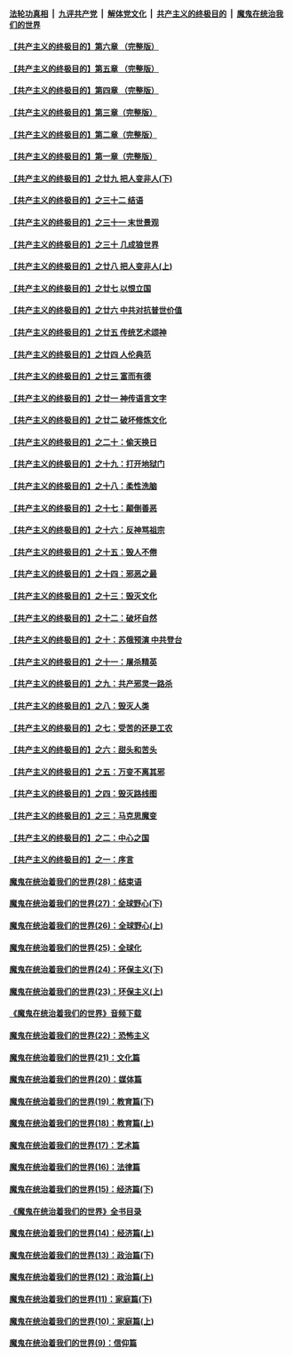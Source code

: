 

####  [法轮功真相](../../../../basic/blob/master/README.md?t=07050802) &nbsp;|&nbsp; [九评共产党](../../../../9ping.md/blob/master/README.md?t=07050802) &nbsp;|&nbsp; [解体党文化](../../../../jtdwh.md/blob/master/README.md?t=07050802)  &nbsp;|&nbsp; [共产主义的终极目的](../../../../gczydzjmd.md/blob/master/README.md?t=07050802) &nbsp;|&nbsp; [魔鬼在统治我们的世界](../../../../mgztzwmdsj.md/blob/master/README.md?t=07050802) 

#### [【共产主义的终极目的】第六章 （完整版）](../pages/nsc422/n11428913.md?t=07050802) 

#### [【共产主义的终极目的】第五章 （完整版）](../pages/nsc422/n11428912.md?t=07050802) 

#### [【共产主义的终极目的】第四章 （完整版）](../pages/nsc422/n11428907.md?t=07050802) 

#### [【共产主义的终极目的】第三章（完整版）](../pages/nsc422/n11428848.md?t=07050802) 

#### [【共产主义的终极目的】第二章（完整版）](../pages/nsc422/n11428831.md?t=07050802) 

#### [【共产主义的终极目的】第一章（完整版）](../pages/nsc422/n11417651.md?t=07050802) 

#### [【共产主义的终极目的】之廿九 把人变非人(下)](../pages/nsc422/n11344140.md?t=07050802) 

#### [【共产主义的终极目的】之三十二 结语](../pages/nsc422/n11360535.md?t=07050802) 

#### [【共产主义的终极目的】之三十一 末世景观](../pages/nsc422/n11351129.md?t=07050802) 

#### [【共产主义的终极目的】之三十 几成狼世界](../pages/nsc422/n11348280.md?t=07050802) 

#### [【共产主义的终极目的】之廿八 把人变非人(上)](../pages/nsc422/n11340492.md?t=07050802) 

#### [【共产主义的终极目的】之廿七 以恨立国](../pages/nsc422/n11336944.md?t=07050802) 

#### [【共产主义的终极目的】之廿六 中共对抗普世价值](../pages/nsc422/n11324785.md?t=07050802) 

#### [【共产主义的终极目的】之廿五 传统艺术颂神](../pages/nsc422/n11296396.md?t=07050802) 

#### [【共产主义的终极目的】之廿四 人伦典范](../pages/nsc422/n11296397.md?t=07050802) 

#### [【共产主义的终极目的】之廿三 富而有德](../pages/nsc422/n11283598.md?t=07050802) 

#### [【共产主义的终极目的】之廿一 神传语言文字](../pages/nsc422/n11263265.md?t=07050802) 

#### [【共产主义的终极目的】之廿二 破坏修炼文化](../pages/nsc422/n11245728.md?t=07050802) 

#### [【共产主义的终极目的】之二十：偷天换日](../pages/nsc422/n11238846.md?t=07050802) 

#### [【共产主义的终极目的】之十九：打开地狱门](../pages/nsc422/n11206376.md?t=07050802) 

#### [【共产主义的终极目的】之十八：柔性洗脑](../pages/nsc422/n11199994.md?t=07050802) 

#### [【共产主义的终极目的】之十七：颠倒善恶](../pages/nsc422/n11179782.md?t=07050802) 

#### [【共产主义的终极目的】之十六：反神骂祖宗](../pages/nsc422/n11166798.md?t=07050802) 

#### [【共产主义的终极目的】之十五：毁人不倦](../pages/nsc422/n11166792.md?t=07050802) 

#### [【共产主义的终极目的】之十四：邪恶之最](../pages/nsc422/n11150249.md?t=07050802) 

#### [【共产主义的终极目的】之十三：毁灭文化](../pages/nsc422/n11135227.md?t=07050802) 

#### [【共产主义的终极目的】之十二：破坏自然](../pages/nsc422/n11135214.md?t=07050802) 

#### [【共产主义的终极目的】之十：苏俄预演 中共登台](../pages/nsc422/n11118424.md?t=07050802) 

#### [【共产主义的终极目的】之十一：屠杀精英](../pages/nsc422/n11118442.md?t=07050802) 

#### [【共产主义的终极目的】之九：共产邪灵一路杀](../pages/nsc422/n11114139.md?t=07050802) 

#### [【共产主义的终极目的】之八：毁灭人类](../pages/nsc422/n11108503.md?t=07050802) 

#### [【共产主义的终极目的】之七：受苦的还是工农](../pages/nsc422/n11101809.md?t=07050802) 

#### [【共产主义的终极目的】之六：甜头和苦头](../pages/nsc422/n11096971.md?t=07050802) 

#### [【共产主义的终极目的】之五：万变不离其邪](../pages/nsc422/n11091285.md?t=07050802) 

#### [【共产主义的终极目的】之四：毁灭路线图](../pages/nsc422/n11086284.md?t=07050802) 

#### [【共产主义的终极目的】之三：马克思魔变](../pages/nsc422/n11061941.md?t=07050802) 

#### [【共产主义的终极目的】之二：中心之国](../pages/nsc422/n11047728.md?t=07050802) 

#### [【共产主义的终极目的】之一：序言](../pages/nsc422/n11086077.md?t=07050802) 

#### [魔鬼在统治着我们的世界(28)：结束语](../pages/nsc422/n10936246.md?t=07050802) 

#### [魔鬼在统治着我们的世界(27)：全球野心(下)](../pages/nsc422/n10928319.md?t=07050802) 

#### [魔鬼在统治着我们的世界(26)：全球野心(上)](../pages/nsc422/n10900318.md?t=07050802) 

#### [魔鬼在统治着我们的世界(25)：全球化](../pages/nsc422/n10788205.md?t=07050802) 

#### [魔鬼在统治着我们的世界(24)：环保主义(下)](../pages/nsc422/n10695307.md?t=07050802) 

#### [魔鬼在统治着我们的世界(23)：环保主义(上)](../pages/nsc422/n10688613.md?t=07050802) 

#### [《魔鬼在统治着我们的世界》音频下载](../pages/nsc422/n10635553.md?t=07050802) 

#### [魔鬼在统治着我们的世界(22)：恐怖主义](../pages/nsc422/n10614727.md?t=07050802) 

#### [魔鬼在统治着我们的世界(21)：文化篇](../pages/nsc422/n10597706.md?t=07050802) 

#### [魔鬼在统治着我们的世界(20)：媒体篇](../pages/nsc422/n10586579.md?t=07050802) 

#### [魔鬼在统治着我们的世界(19)：教育篇(下)](../pages/nsc422/n10564808.md?t=07050802) 

#### [魔鬼在统治着我们的世界(18)：教育篇(上)](../pages/nsc422/n10526970.md?t=07050802) 

#### [魔鬼在统治着我们的世界(17)：艺术篇](../pages/nsc422/n10499093.md?t=07050802) 

#### [魔鬼在统治着我们的世界(16)：法律篇](../pages/nsc422/n10485969.md?t=07050802) 

#### [魔鬼在统治着我们的世界(15)：经济篇(下)](../pages/nsc422/n10469975.md?t=07050802) 

#### [《魔鬼在统治着我们的世界》全书目录](../pages/nsc422/n10464261.md?t=07050802) 

#### [魔鬼在统治着我们的世界(14)：经济篇(上)](../pages/nsc422/n10457370.md?t=07050802) 

#### [魔鬼在统治着我们的世界(13)：政治篇(下)](../pages/nsc422/n10448270.md?t=07050802) 

#### [魔鬼在统治着我们的世界(12)：政治篇(上)](../pages/nsc422/n10444576.md?t=07050802) 

#### [魔鬼在统治着我们的世界(11)：家庭篇(下)](../pages/nsc422/n10440961.md?t=07050802) 

#### [魔鬼在统治着我们的世界(10)：家庭篇(上)](../pages/nsc422/n10435448.md?t=07050802) 

#### [魔鬼在统治着我们的世界(9)：信仰篇](../pages/nsc422/n10432159.md?t=07050802) 


